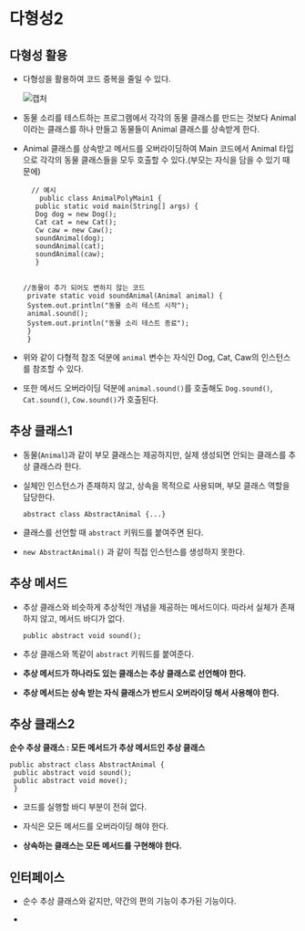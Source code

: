 # 다형성2

## 다형성 활용

- 다형성을 활용하여 코드 중복을 줄일 수 있다.
  
  ![캡처](https://github.com/user-attachments/assets/9137b314-f2c8-452c-afd4-d472a5cc8057)

- 동물 소리를 테스트하는 프로그램에서 각각의 동물 클래스를 만드는 것보다 Animal이라는 클래스를 하나 만들고 동물들이 Animal 클래스를 상속받게 한다.

- Animal 클래스를 상속받고 메서드를 오버라이딩하여 Main 코드에서 Animal 타입으로 각각의 동물 클래스들을 모두 호출할 수 있다.(부모는 자식을 담을 수 있기 때문에)
  
  ```
    // 예시
      public class AnimalPolyMain1 {
     public static void main(String[] args) {
     Dog dog = new Dog();
     Cat cat = new Cat();
     Cw caw = new Caw();
     soundAnimal(dog);
     soundAnimal(cat);
     soundAnimal(caw);
     }
    
  
  //동물이 추가 되어도 변하지 않는 코드
   private static void soundAnimal(Animal animal) {
   System.out.println("동물 소리 테스트 시작");
   animal.sound();
   System.out.println("동물 소리 테스트 종료");
   }
   }
  ```

- 위와 같이 다형적 참조 덕분에 ```animal``` 변수는 자식인 Dog, Cat, Caw의 인스턴스를 참조할 수 있다.

- 또한 메서드 오버라이딩 덕분에 ```animal.sound()```를 호출해도 ```Dog.sound()```, ```Cat.sound()```, ```Cow.sound()```가 호출된다.
  
  

## 추상 클래스1

- 동물(```Animal```)과 같이 부모 클래스는 제공하지만, 실제 생성되면 안되는 클래스를 추상 클래스라 한다.

- 실체인 인스턴스가 존재하지 않고, 상속을 목적으로 사용되며, 부모 클래스 역할을 담당한다.
  
  ```abstract class AbstractAnimal {...}```

- 클래스를 선언할 때 ```abstract``` 키워드를 붙여주면 된다.

- ```new AbstractAnimal()``` 과 같이 직접 인스턴스를 생성하지 못한다. 

## 

## 추상 메서드

- 추상 클래스와 비슷하게 추상적인 개념을 제공하는 메서드이다. 따라서 실체가 존재하지 않고, 메서드 바디가 없다.
  
  ```public abstract void sound();```

-  추상 클래스와 똑같이 ```abstract``` 키워드를 붙여준다.

- **추상 메서드가 하나라도 있는 클래스는 추상 클래스로 선언해야 한다.**

- **추상 메서드는 상속 받는 자식 클래스가 반드시 오버라이딩 해서 사용해야 한다.**



## 추상 클래스2

**순수 추상 클래스 : 모든 메서드가 추상 메서드인 추상 클래스** 

```
public abstract class AbstractAnimal {
 public abstract void sound();
 public abstract void move();
 }
```

- 코드를 실행할 바디 부분이 전혀 없다.

- 자식은 모든 메서드를 오버라이딩 해야 한다.

- **상속하는 클래스는 모든 메서드를 구현해야 한다.** 
  
  

## 인터페이스

- 순수 추상 클래스와 같지만, 약간의 편의 기능이 추가된 기능이다.

- 








